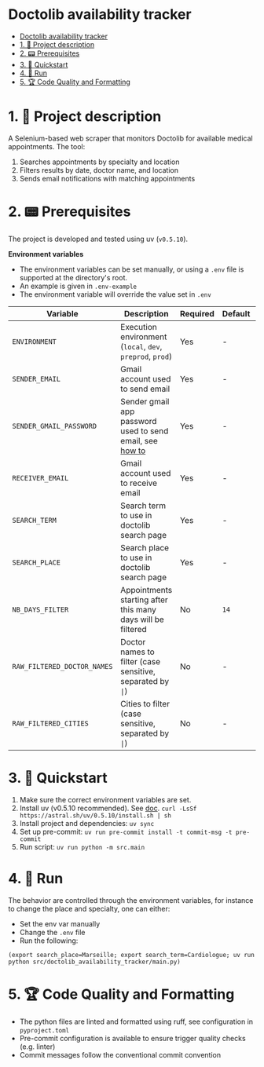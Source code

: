 # Doctolib availability tracker

- [Doctolib availability tracker](#doctolib-availability-tracker)
- [1. 💬 Project description](#1--project-description)
- [2. 📟 Prerequisites](#2--prerequisites)
- [3. 🔌 Quickstart](#3--quickstart)
- [4. 🚀 Run](#4--run)
- [5. 🏆 Code Quality and Formatting](#5--code-quality-and-formatting)


# 1. 💬 Project description

A Selenium-based web scraper that monitors Doctolib for available medical appointments. The tool:

1. Searches appointments by specialty and location
2. Filters results by date, doctor name, and location
3. Sends email notifications with matching appointments

# 2. 📟 Prerequisites

The project is developed and tested using uv (`v0.5.10`).


**Environment variables**

- The environment variables can be set manually, or using a `.env` file is supported at the directory's root.
- An example is given in `.env-example`
- The environment variable will override the value set in `.env`

| Variable | Description | Required | Default | Examples |
|----------|-------------|----------|---------|-----------|
| `ENVIRONMENT` | Execution environment (`local`, `dev`, `preprod`, `prod`) | Yes | - | - |
| `SENDER_EMAIL` | Gmail account used to send email | Yes | - | - |
| `SENDER_GMAIL_PASSWORD` | Sender gmail app password used to send email, see [how to](https://stackoverflow.com/questions/72478573/how-to-send-an-email-using-python-after-googles-policy-update-on-not-allowing-j) | Yes | - | - |
| `RECEIVER_EMAIL` | Gmail account used to receive email | Yes | - | - |
| `SEARCH_TERM` | Search term to use in doctolib search page | Yes | - | `ORL` |
| `SEARCH_PLACE` | Search place to use in doctolib search page | Yes | - | `Paris`, `Agen` |
| `NB_DAYS_FILTER` | Appointments starting after this many days will be filtered | No | `14` | `90` |
| `RAW_FILTERED_DOCTOR_NAMES` | Doctor names to filter (case sensitive, separated by `\|`) | No | - | `Dupont`, `Dupont\|DURAND` |
| `RAW_FILTERED_CITIES` | Cities to filter (case sensitive, separated by `\|`) | No | - | `Périgueux`, `Périgueux\|Agen` |


# 3. 🔌 Quickstart

1. Make sure the correct environment variables are set.
2. Install uv (v0.5.10 recommended). See [doc](https://docs.astral.sh/uv/getting-started/installation/). `curl -LsSf https://astral.sh/uv/0.5.10/install.sh | sh`
3. Install project and dependencies: `uv sync`
4. Set up pre-commit: `uv run pre-commit install -t commit-msg -t pre-commit`
5. Run script: `uv run python -m src.main`


# 4. 🚀 Run

The behavior are controlled through the environment variables, for instance to change the place and specialty, one can either:
- Set the env var manually
- Change the `.env` file
- Run the following:
```shell
(export search_place=Marseille; export search_term=Cardiologue; uv run python src/doctolib_availability_tracker/main.py)
```

# 5. 🏆 Code Quality and Formatting

- The python files are linted and formatted using ruff, see configuration in `pyproject.toml`
- Pre-commit configuration is available to ensure trigger quality checks (e.g. linter)
- Commit messages follow the conventional commit convention
